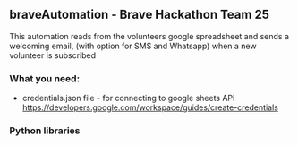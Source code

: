 ## braveAutomation - Brave Hackathon Team 25
This automation reads from the volunteers google spreadsheet and sends a welcoming email, (with option for SMS and Whatsapp) when a new volunteer is subscribed

### What you need:
- credentials.json file - for connecting to google sheets API
 https://developers.google.com/workspace/guides/create-credentials 
 
 ### Python libraries
 
